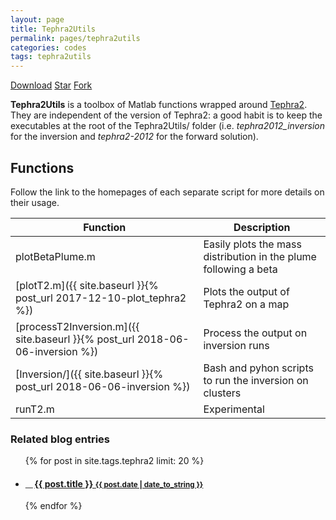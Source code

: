 ```yaml
---
layout: page
title: Tephra2Utils
permalink: pages/tephra2utils
categories: codes
tags: tephra2utils
---
```


<a class="github-button" href="https://github.com/e5k/Tephra2Utils/archive/master.zip" data-icon="octicon-cloud-download" data-size="large" aria-label="Download e5k/Tephra2Utils on GitHub">Download</a>
<a class="github-button" href="https://github.com/e5k/Tephra2Utils" data-icon="octicon-star" data-size="large" data-show-count="true" aria-label="Star e5k/Tephra2Utils on GitHub">Star</a>
<a class="github-button" href="https://github.com/e5k/Tephra2Utils/fork" data-icon="octicon-repo-forked" data-size="large" data-show-count="true" aria-label="Fork e5k/Tephra2Utils on GitHub">Fork</a>

**Tephra2Utils** is a toolbox of Matlab functions wrapped around [Tephra2](https://github.com/ljc-geo/tephra2). They are independent of the version of Tephra2: a good habit is to keep the executables at the root of the Tephra2Utils/ folder (i.e. *tephra2012_inversion* for the inversion and *tephra2-2012* for the forward solution).

## Functions
Follow the link to the homepages of each separate script for more details on their usage.

Function            | Description
---------------------|--------
plotBetaPlume.m | Easily plots the mass distribution in the plume following a beta 
[plotT2.m]({{ site.baseurl }}{% post_url 2017-12-10-plot_tephra2 %}) | Plots the output of Tephra2 on a map
[processT2Inversion.m]({{ site.baseurl }}{% post_url 2018-06-06-inversion %}) | Process the output on inversion runs
[Inversion/]({{ site.baseurl }}{% post_url 2018-06-06-inversion %}) | Bash and pyhon scripts to run the inversion on clusters
runT2.m | Experimental


### Related blog entries
<div class="related">
  <ul class="related-posts">
    {% for post in site.tags.tephra2 limit: 20 %}
      <li>
        <h4>
          <small>＿ </small><a href="{{ post.url }}">
            {{ post.title }}
            <small>{{ post.date | date_to_string }}</small>
          </a>
        </h4>
      </li>
    {% endfor %}
  </ul>
</div>

